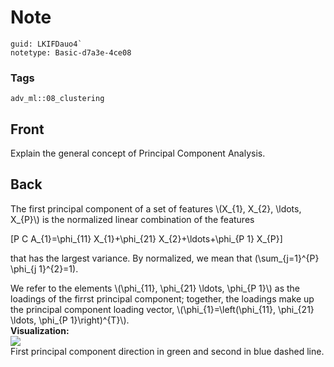 # Note
```
guid: LKIFDauo4`
notetype: Basic-d7a3e-4ce08
```

### Tags
```
adv_ml::08_clustering
```

## Front
Explain the general concept of Principal Component Analysis.

## Back
<div>The first principal component of a set of features \(X_{1}, X_{2}, \ldots, X_{P}\) is the normalized linear combination of the features

\[P C A_{1}=\phi_{11} X_{1}+\phi_{21} X_{2}+\ldots+\phi_{P 1} X_{P}\]

that has the largest variance. By normalized, we mean that \(\sum_{j=1}^{P} \phi_{j 1}^{2}=1\).</div><div>
</div><div>We refer to the elements \(\phi_{11}, \phi_{21} \ldots, \phi_{P 1}\) as the loadings of the firrst principal component; together, the loadings make up the principal component loading vector, \(\phi_{1}=\left(\phi_{11}, \phi_{21} \ldots, \phi_{P 1}\right)^{T}\).
</div><div>
</div><div><b>Visualization:</b></div><div><img src="paste-85be5b90109135d58d182111d7a9a53f3f0adc41.jpg">
</div><div>First principal component direction in green and second in blue dashed line.</div>
